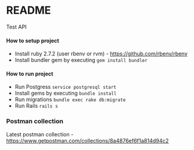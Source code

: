 # README

Test API

#### How to setup project

- Install ruby 2.7.2 (user rbenv or rvm) - https://github.com/rbenv/rbenv
- Install bundler gem by executing `gem install bundler`

#### How to run project

- Run Postgress `service postgresql start`
- Install gems by executing `bundle install`
- Run migrations `bundle exec rake db:migrate`
- Run Rails `rails s`

### Postman collection

Latest postman collection - https://www.getpostman.com/collections/8a4876ef6f1a814d94c2
